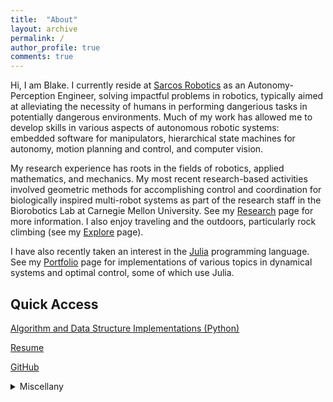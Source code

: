 ```yaml
---
title:  "About"
layout: archive
permalink: /
author_profile: true
comments: true
---
```

Hi, I am Blake. I currently reside at <a href="https://www.sarcos.com/">Sarcos Robotics</a> as an Autonomy-Perception Engineer, solving impactful problems in robotics, typically aimed at alleviating the necessity of humans in performing dangerious tasks in potentially dangerous environments. Much of my work has allowed me to develop skills in various aspects of autonomous robotic systems: embedded software for manipulators, hierarchical state machines for autonomy, motion planning and control, and computer vision.

My research experience has roots in the fields of robotics, applied mathematics, and mechanics. My most recent research-based activities involved geometric methods for accomplishing control and coordination for biologically inspired multi-robot systems as part of the research staff in the Biorobotics Lab at Carnegie Mellon University. See my <a href="https://blakerbuchanan.github.io/Research/">Research</a> page for more information. I also enjoy traveling and the outdoors, particularly rock climbing (see my <a href="https://blakerbuchanan.github.io/Explore/">Explore</a> page).

I have also recently taken an interest in the <a href="https://julialang.org/">Julia</a> programming language. See my <a href="https://blakerbuchanan.github.io/portfolio/">Portfolio</a> page for implementations of various topics in dynamical systems and optimal control, some of which use Julia.
## Quick Access
<a href="https://github.com/blakerbuchanan/algosdatastructs.git" target="_blank">Algorithm and Data Structure Implementations (Python)</a>  

<a href="{{ site.baseurl }}/viewable/Blake_Buchanan_Resume.pdf" target="_blank">Resume</a>

<a href="https://github.com/blakerbuchanan" target="_blank">GitHub</a>

<details>
  <summary>Miscellany</summary>
  <p>LaCroix sparkling water just hits different than the rest. A three-dimensional fractal called the <a href="https://en.wikipedia.org/wiki/Mandelbulb">Mandelbulb</a> exists and it is beautiful. I find it difficult to stop eating Trader Joe's almond butter granola. </p>
